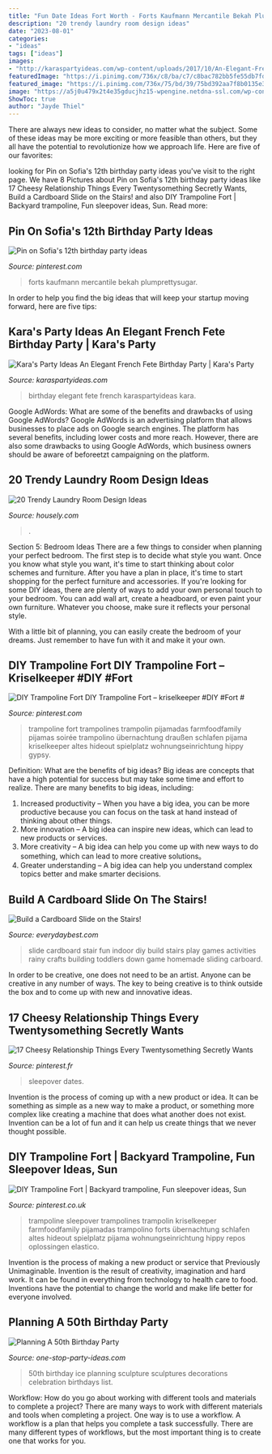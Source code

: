 ```yaml
---
title: "Fun Date Ideas Fort Worth - Forts Kaufmann Mercantile Bekah Plumprettysugar"
description: "20 trendy laundry room design ideas"
date: "2023-08-01"
categories:
- "ideas"
tags: ["ideas"]
images:
- "http://karaspartyideas.com/wp-content/uploads/2017/10/An-Elegant-French-Fete-Birthday-Party-via-Karas-Party-Ideas-KarasPartyIdeas.com5_.jpg"
featuredImage: "https://i.pinimg.com/736x/c8/ba/c7/c8bac782bb5fe55db7fdeaf42b3da7b6.jpg"
featured_image: "https://i.pinimg.com/736x/75/bd/39/75bd392aa7f8b0135e315d9bd78684d7.jpg"
image: "https://a5j0u479x2t4e35gducjhz15-wpengine.netdna-ssl.com/wp-content/uploads/2016/02/5_7_modern-contemporary-decor-also-modern-laundry-room-decor.jpg"
ShowToc: true
author: "Jayde Thiel"
---
```



There are always new ideas to consider, no matter what the subject. Some of these ideas may be more exciting or more feasible than others, but they all have the potential to revolutionize how we approach life. Here are five of our favorites: 

	

		
looking for Pin on Sofia&#039;s 12th birthday party ideas you've visit to the right page. We have 8 Pictures about Pin on Sofia&#039;s 12th birthday party ideas like 17 Cheesy Relationship Things Every Twentysomething Secretly Wants, Build a Cardboard Slide on the Stairs! and also DIY Trampoline Fort | Backyard trampoline, Fun sleepover ideas, Sun. Read more:
		
    
## Pin On Sofia&#039;s 12th Birthday Party Ideas

<img loading=lazy src="https://i.pinimg.com/736x/55/28/32/5528326e0c7f7b2bc7088b20af4f0cc9--build-a-fort-blanket-forts.jpg" onerror="this.onerror=null;this.src='https://tse4.mm.bing.net/th?id=OIP.B59uk1R-0TGE9-bClSNevAHaHm&amp;pid=15.1';" alt="Pin on Sofia&#039;s 12th birthday party ideas">

_Source: pinterest.com_

>forts kaufmann mercantile bekah plumprettysugar. 

	

In order to help you find the big ideas that will keep your startup moving forward, here are five tips: 

    
## Kara&#039;s Party Ideas An Elegant French Fete Birthday Party | Kara&#039;s Party

<img loading=lazy src="http://karaspartyideas.com/wp-content/uploads/2017/10/An-Elegant-French-Fete-Birthday-Party-via-Karas-Party-Ideas-KarasPartyIdeas.com5_.jpg" onerror="this.onerror=null;this.src='https://tse1.mm.bing.net/th?id=OIP.1NbwGKQRLaeIMNaPPrHy7gDMEy&amp;pid=15.1';" alt="Kara&#039;s Party Ideas An Elegant French Fete Birthday Party | Kara&#039;s Party">

_Source: karaspartyideas.com_

>birthday elegant fete french karaspartyideas kara. 

	

Google AdWords: What are some of the benefits and drawbacks of using Google AdWords?
Google AdWords is an advertising platform that allows businesses to place ads on Google search engines. The platform has several benefits, including lower costs and more reach. However, there are also some drawbacks to using Google AdWords, which business owners should be aware of beforeetzt campaigning on the platform.

    
## 20 Trendy Laundry Room Design Ideas

<img loading=lazy src="https://a5j0u479x2t4e35gducjhz15-wpengine.netdna-ssl.com/wp-content/uploads/2016/02/5_7_modern-contemporary-decor-also-modern-laundry-room-decor.jpg" onerror="this.onerror=null;this.src='https://tse4.mm.bing.net/th?id=OIP.w1sFp3w3vGxvsIah6lxGfAHaE6&amp;pid=15.1';" alt="20 Trendy Laundry Room Design Ideas">

_Source: housely.com_

>. 

	

Section 5: Bedroom Ideas
There are a few things to consider when planning your perfect bedroom. The first step is to decide what style you want. Once you know what style you want, it's time to start thinking about color schemes and furniture. After you have a plan in place, it's time to start shopping for the perfect furniture and accessories.
If you're looking for some DIY ideas, there are plenty of ways to add your own personal touch to your bedroom. You can add wall art, create a headboard, or even paint your own furniture. Whatever you choose, make sure it reflects your personal style.

With a little bit of planning, you can easily create the bedroom of your dreams. Just remember to have fun with it and make it your own.

    
## DIY Trampoline Fort DIY Trampoline Fort – Kriselkeeper #DIY #Fort #

<img loading=lazy src="https://i.pinimg.com/736x/75/bd/39/75bd392aa7f8b0135e315d9bd78684d7.jpg" onerror="this.onerror=null;this.src='https://tse1.mm.bing.net/th?id=OIP.dQPJb-ArPoTP7i1-qyWnewHaLH&amp;pid=15.1';" alt="DIY Trampoline Fort DIY Trampoline Fort – kriselkeeper #DIY #Fort #">

_Source: pinterest.com_

>trampoline fort trampolines trampolin pijamadas farmfoodfamily pijamas soirée trampolino übernachtung draußen schlafen pijama kriselkeeper altes hideout spielplatz wohnungseinrichtung hippy gypsy. 

	

Definition: What are the benefits of big ideas?
Big ideas are concepts that have a high potential for success but may take some time and effort to realize. There are many benefits to big ideas, including: 
1. Increased productivity – When you have a big idea, you can be more productive because you can focus on the task at hand instead of thinking about other things. 
2. More innovation – A big idea can inspire new ideas, which can lead to new products or services. 
3. More creativity – A big idea can help you come up with new ways to do something, which can lead to more creative solutions。 
4. Greater understanding – A big idea can help you understand complex topics better and make smarter decisions.

    
## Build A Cardboard Slide On The Stairs!

<img loading=lazy src="https://everydaybest.com/wp-content/uploads/2016/10/carboard-slide-736x1024.jpg" onerror="this.onerror=null;this.src='https://tse4.mm.bing.net/th?id=OIP.-L-AvmAfM_wSR70dlXPXdgHaKT&amp;pid=15.1';" alt="Build a Cardboard Slide on the Stairs!">

_Source: everydaybest.com_

>slide cardboard stair fun indoor diy build stairs play games activities rainy crafts building toddlers down game homemade sliding carboard. 

	

In order to be creative, one does not need to be an artist. Anyone can be creative in any number of ways. The key to being creative is to think outside the box and to come up with new and innovative ideas.

    
## 17 Cheesy Relationship Things Every Twentysomething Secretly Wants

<img loading=lazy src="https://i.pinimg.com/736x/c8/ba/c7/c8bac782bb5fe55db7fdeaf42b3da7b6.jpg" onerror="this.onerror=null;this.src='https://tse2.mm.bing.net/th?id=OIP.9kJN2aw_cCHqSjx-2n62XgHaLH&amp;pid=15.1';" alt="17 Cheesy Relationship Things Every Twentysomething Secretly Wants">

_Source: pinterest.fr_

>sleepover dates. 

	

Invention is the process of coming up with a new product or idea. It can be something as simple as a new way to make a product, or something more complex like creating a machine that does what another does not exist. Invention can be a lot of fun and it can help us create things that we never thought possible.

    
## DIY Trampoline Fort | Backyard Trampoline, Fun Sleepover Ideas, Sun

<img loading=lazy src="https://i.pinimg.com/736x/28/f4/cb/28f4cba5ba8c7bb3bb48736c99171570.jpg" onerror="this.onerror=null;this.src='https://tse4.mm.bing.net/th?id=OIP.wOUj7KfUmyffeB9nX-gkNAHaLH&amp;pid=15.1';" alt="DIY Trampoline Fort | Backyard trampoline, Fun sleepover ideas, Sun">

_Source: pinterest.co.uk_

>trampoline sleepover trampolines trampolin kriselkeeper farmfoodfamily pijamadas trampolino forts übernachtung schlafen altes hideout spielplatz pijama wohnungseinrichtung hippy repos oplossingen elastico. 

	

Invention is the process of making a new product or service that Previously Unimaginable. Invention is the result of creativity, imagination and hard work. It can be found in everything from technology to health care to food. Inventions have the potential to change the world and make life better for everyone involved.

    
## Planning A 50th Birthday Party

<img loading=lazy src="https://www.one-stop-party-ideas.com/images/Planning-A-50th-Birthday-Party-Ice-Sculpture.jpg" onerror="this.onerror=null;this.src='https://tse1.mm.bing.net/th?id=OIP.RQGVnBHnMXW_3OpSwDr0MQHaJ3&amp;pid=15.1';" alt="Planning A 50th Birthday Party">

_Source: one-stop-party-ideas.com_

>50th birthday ice planning sculpture sculptures decorations celebration birthdays list. 

	

Workflow: How do you go about working with different tools and materials to complete a project?
There are many ways to work with different materials and tools when completing a project. One way is to use a workflow. A workflow is a plan that helps you complete a task successfully. There are many different types of workflows, but the most important thing is to create one that works for you.

